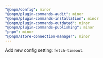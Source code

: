 ```yaml
---
"@pnpm/config": minor
"@pnpm/plugin-commands-audit": minor
"@pnpm/plugin-commands-installation": minor
"@pnpm/plugin-commands-outdated": minor
"@pnpm/plugin-commands-publishing": minor
"pnpm": minor
"@pnpm/store-connection-manager": minor
---
```


Add new config setting: `fetch-timeout`.
